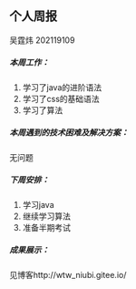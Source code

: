 ## 个人周报

吴霆炜 202119109

##### 本周工作：

1. 学习了java的进阶语法
2. 学习了css的基础语法
3. 学习了算法

##### 本周遇到的技术困难及解决方案：

无问题

##### 下周安排：

1. 学习java
2. 继续学习算法
3. 准备半期考试

##### 成果展示：

见博客http://wtw_niubi.gitee.io/



